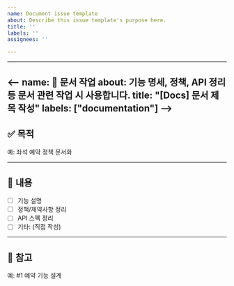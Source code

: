 ```yaml
---
name: Document issue template
about: Describe this issue template's purpose here.
title: ''
labels: ''
assignees: ''

---
```


---
<--
name: 📄 문서 작업
about: 기능 명세, 정책, API 정리 등 문서 관련 작업 시 사용합니다.
title: "[Docs] 문서 제목 작성"
labels: ["documentation"]
-->
---

## ✅ 목적
<!-- 어떤 내용을 문서화하려는지 간단히 작성 -->
예: 좌석 예약 정책 문서화

---

## 📝 내용
<!-- 포함될 주요 내용, 해야 할 작업 등을 간단히 정리 -->
- [ ] 기능 설명
- [ ] 정책/제약사항 정리
- [ ] API 스펙 정리
- [ ] 기타: (직접 작성)

---

## 📎 참고
<!-- 관련 이슈, 문서, 링크 등 -->
예: #1 예약 기능 설계
